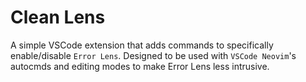 # Clean Lens

A simple VSCode extension that adds commands to specifically enable/disable `Error Lens`. Designed to be used with `VSCode Neovim`'s autocmds and editing modes to make Error Lens less intrusive.
